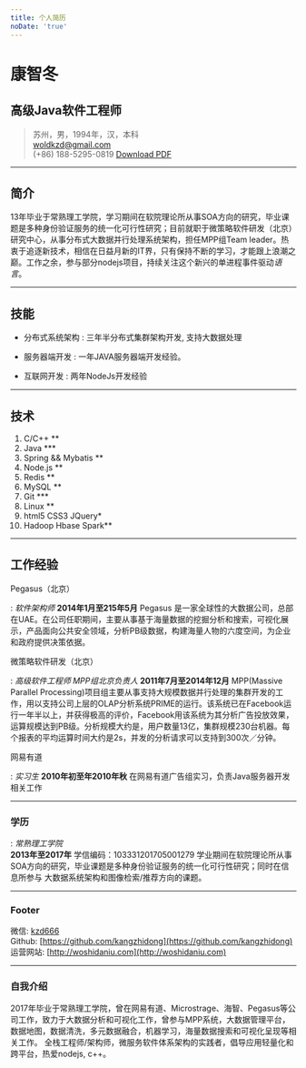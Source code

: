 ```yaml
---
title: 个人简历
noDate: 'true'
---
```

# 康智冬
## 高级Java软件工程师

>苏州，男，1994年，汉，本科  
>[woldkzd@gmail.com](worldkzd@gmail.com)  
>(+86) 188-5295-0819
>[Download PDF](index.pdf)  

------

## 简介
13年毕业于常熟理工学院，学习期间在软院理论所从事SOA方向的研究，毕业课题是多种身份验证服务的统一化可行性研究；目前就职于微策略软件研发（北京）研究中心，从事分布式大数据并行处理系统架构，担任MPP组Team leader。热衷于追逐新技术，相信在日益月新的IT界，只有保持不断的学习，才能跟上浪潮之巅。工作之余，参与部分nodejs项目，持续关注这个新兴的单进程事件驱动*语言*。

------

## 技能 

* 分布式系统架构 
  : 三年半分布式集群架构开发, 支持大数据处理

* 服务器端开发
  : 一年JAVA服务器端开发经验。

* 互联网开发
  : 两年NodeJs开发经验 

-------

## 技术 

1. C/C++ **
1. Java ***
1. Spring && Mybatis **
1. Node.js **
1. Redis **
1. MySQL **
1. Git ***
1. Linux **
1. html5 CSS3 JQuery*
1. Hadoop Hbase Spark**

------

## 工作经验 


Pegasus（北京）

: *软件架构师*
  __2014年1月至215年5月__
  Pegasus 是一家全球性的大数据公司，总部在UAE。在公司任职期间，主要从事基于海量数据的挖掘分析和搜索，可视化展示，产品面向公共安全领域，分析PB级数据，构建海量人物的六度空间，为企业和政府提供决策依据。

微策略软件研发（北京）

: *高级软件工程师 MPP组北京负责人*
  __2011年7月至2014年12月__
  MPP(Massive Parallel Processing)项目组主要从事支持大规模数据并行处理的集群开发的工作，用以支持公司上层的OLAP分析系统PRIME的运行。该系统已在Facebook运行一年半以上，并获得极高的评价，Facebook用该系统为其分析广告投放效果，运算规模达到PB级。分析规模大约是，用户数量13亿，集群规模230台机器。每个报表的平均运算时间大约是2s，并发的分析请求可以支持到300次／分钟。

网易有道

: *实习生*
  __2010年初至年2010年秋__
  在网易有道广告组实习，负责Java服务器开发相关工作

------

### 学历


: *常熟理工学院*  
  __2013年至2017年__
  学信编码：103331201705001279
 学业期间在软院理论所从事SOA方向的研究，毕业课题是多种身份验证服务的统一化可行性研究；同时在信息所参与 大数据系统架构和图像检索/推荐方向的课题。
  


------

### Footer

微信: [kzd666](./img/qrcode.png)          
Github: [https://github.com/kangzhidong](https://github.com/kangzhidong)  
运营网站: [http://woshidaniu.com](http://woshidaniu.com)

------



### 自我介绍

2017年毕业于常熟理工学院，曾在网易有道、Microstrage、海智、Pegasus等公司工作，致力于大数据分析和可视化工作，曾参与MPP系统，大数据管理平台，数据地图，数据清洗，多元数据融合，机器学习，海量数据搜索和可视化呈现等相关工作。
全栈工程师/架构师，微服务软件体系架构的实践者，倡导应用轻量化和跨平台，热爱nodejs, c++。





